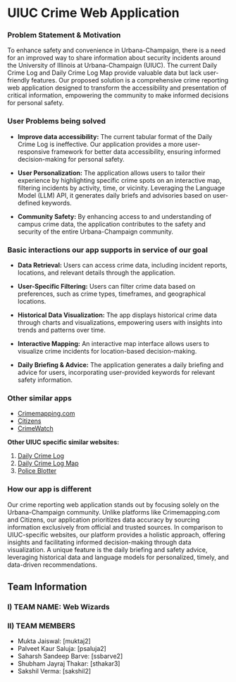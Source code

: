 # UIUC Crime Web Application

### Problem Statement & Motivation

To enhance safety and convenience in Urbana-Champaign, there is a need for an improved way to share information about security incidents around the University of Illinois at Urbana-Champaign (UIUC). The current Daily Crime Log and Daily Crime Log Map provide valuable data but lack user-friendly features. Our proposed solution is a comprehensive crime reporting web application designed to transform the accessibility and presentation of critical information, empowering the community to make informed decisions for personal safety.

### User Problems being solved

- **Improve data accessibility:** The current tabular format of the Daily Crime Log is ineffective. Our application provides a more user-responsive framework for better data accessibility, ensuring informed decision-making for personal safety.

- **User Personalization:** The application allows users to tailor their experience by highlighting specific crime spots on an interactive map, filtering incidents by activity, time, or vicinity. Leveraging the Language Model (LLM) API, it generates daily briefs and advisories based on user-defined keywords.

- **Community Safety:** By enhancing access to and understanding of campus crime data, the application contributes to the safety and security of the entire Urbana-Champaign community.

### Basic interactions our app supports in service of our goal

- **Data Retrieval:** Users can access crime data, including incident reports, locations, and relevant details through the application.

- **User-Specific Filtering:** Users can filter crime data based on preferences, such as crime types, timeframes, and geographical locations.

- **Historical Data Visualization:** The app displays historical crime data through charts and visualizations, empowering users with insights into trends and patterns over time.

- **Interactive Mapping:** An interactive map interface allows users to visualize crime incidents for location-based decision-making.

- **Daily Briefing & Advice:** The application generates a daily briefing and advice for users, incorporating user-provided keywords for relevant safety information.

### Other similar apps

- [Crimemapping.com](https://www.crimemapping.com/map)
- [Citizens](https://citizen.com/explore)
- [CrimeWatch](https://crimewatch.net/)

**Other UIUC specific similar websites:**
1. [Daily Crime Log](https://police.illinois.edu/info/daily-crime-log/)
2. [Daily Crime Log Map](https://police.illinois.edu/info/map/)
3. [Police Blotter](https://police.illinois.edu/info/blotter/)

### How our app is different

Our crime reporting web application stands out by focusing solely on the Urbana-Champaign community. Unlike platforms like Crimemapping.com and Citizens, our application prioritizes data accuracy by sourcing information exclusively from official and trusted sources. In comparison to UIUC-specific websites, our platform provides a holistic approach, offering insights and facilitating informed decision-making through data visualization. A unique feature is the daily briefing and safety advice, leveraging historical data and language models for personalized, timely, and data-driven recommendations.

## Team Information

### I) TEAM NAME: Web Wizards

### II) TEAM MEMBERS

- Mukta Jaiswal: [muktaj2]
- Palveet Kaur Saluja: [psaluja2]
- Saharsh Sandeep Barve: [ssbarve2]
- Shubham Jayraj Thakar: [sthakar3]
- Sakshil Verma: [sakshil2]
